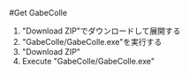 #Get GabeColle
 1. "Download ZIP"でダウンロードして展開する
 2. "GabeColle/GabeColle.exe"を実行する
　
 1. "Download ZIP"
 2. Execute "GabeColle/GabeColle.exe"
